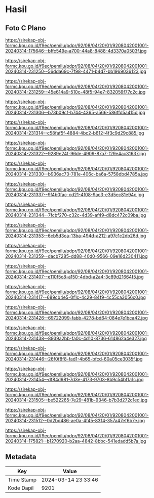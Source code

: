 # Hasil

## Foto C Plano

https://sirekap-obj-formc.kpu.go.id/f9ec/pemilu/pdpr/92/08/04/20/01/9208042001001-20240314-175646--bffc549e-a700-44a8-8488-4d3370a0503f.jpg

https://sirekap-obj-formc.kpu.go.id/f9ec/pemilu/pdpr/92/08/04/20/01/9208042001001-20240314-231250--56dda69c-7f98-4471-b4d7-bb1969036123.jpg

https://sirekap-obj-formc.kpu.go.id/f9ec/pemilu/pdpr/92/08/04/20/01/9208042001001-20240314-231259--45e614a9-510c-48f5-94e7-832059f77c2c.jpg

https://sirekap-obj-formc.kpu.go.id/f9ec/pemilu/pdpr/92/08/04/20/01/9208042001001-20240314-231306--b73b09cf-b744-4365-a566-586ffd5a415d.jpg

https://sirekap-obj-formc.kpu.go.id/f9ec/pemilu/pdpr/92/08/04/20/01/9208042001001-20240314-231314--c58faf5f-4884-4bc2-b612-4f3c9d29c885.jpg

https://sirekap-obj-formc.kpu.go.id/f9ec/pemilu/pdpr/92/08/04/20/01/9208042001001-20240314-231322--9289e24f-96de-4909-87a7-f29e4ac31637.jpg

https://sirekap-obj-formc.kpu.go.id/f9ec/pemilu/pdpr/92/08/04/20/01/9208042001001-20240314-231330--b936ac73-781e-406c-ba6a-5758dbd4785a.jpg

https://sirekap-obj-formc.kpu.go.id/f9ec/pemilu/pdpr/92/08/04/20/01/9208042001001-20240314-231337--9f4b0fac-cd21-4f08-9ac3-e3d5ec81e94c.jpg

https://sirekap-obj-formc.kpu.go.id/f9ec/pemilu/pdpr/92/08/04/20/01/9208042001001-20240314-231344--7fcbf270-c32c-4d39-af49-d8dc472c09ba.jpg

https://sirekap-obj-formc.kpu.go.id/f9ec/pemilu/pdpr/92/08/04/20/01/9208042001001-20240314-231353--6cb5d3ca-13ba-494d-a212-a97c1c2db26d.jpg

https://sirekap-obj-formc.kpu.go.id/f9ec/pemilu/pdpr/92/08/04/20/01/9208042001001-20240314-231359--dacb7285-dd88-40d0-9566-09e16d230411.jpg

https://sirekap-obj-formc.kpu.go.id/f9ec/pemilu/pdpr/92/08/04/20/01/9208042001001-20240314-231407--e110f5c8-a150-4dbd-a2a4-3c89d21664f5.jpg

https://sirekap-obj-formc.kpu.go.id/f9ec/pemilu/pdpr/92/08/04/20/01/9208042001001-20240314-231417--689cb4e5-0f1c-4c29-84f9-4c55ca3056c0.jpg

https://sirekap-obj-formc.kpu.go.id/f9ec/pemilu/pdpr/92/08/04/20/01/9208042001001-20240314-231426--69722099-fabb-4278-bd64-084e7e1bca42.jpg

https://sirekap-obj-formc.kpu.go.id/f9ec/pemilu/pdpr/92/08/04/20/01/9208042001001-20240314-231438--8939a2bb-fa0c-4d10-8736-614862a4e327.jpg

https://sirekap-obj-formc.kpu.go.id/f9ec/pemilu/pdpr/92/08/04/20/01/9208042001001-20240314-231446--26f0f8f8-fad1-4b65-bfcd-60a05ce3035f.jpg

https://sirekap-obj-formc.kpu.go.id/f9ec/pemilu/pdpr/92/08/04/20/01/9208042001001-20240314-231454--df84d981-7d3e-4173-9703-8b9c54bf1a1c.jpg

https://sirekap-obj-formc.kpu.go.id/f9ec/pemilu/pdpr/92/08/04/20/01/9208042001001-20240314-231505--be522265-7e29-481b-9346-b7b3d272c1ed.jpg

https://sirekap-obj-formc.kpu.go.id/f9ec/pemilu/pdpr/92/08/04/20/01/9208042001001-20240314-231512--0d2bd486-ae0a-4f45-8314-357a47ef6b7e.jpg

https://sirekap-obj-formc.kpu.go.id/f9ec/pemilu/pdpr/92/08/04/20/01/9208042001001-20240314-175821--b1270920-b2aa-4842-8bbc-541edadd5b7a.jpg


## Metadata

| Key        | Value               |
| ---------- | ------------------- |
| Time Stamp | 2024-03-14 23:33:46 |
| Kode Dapil | 9201                |



